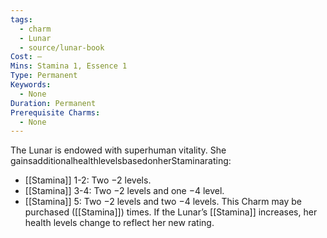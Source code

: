 ```yaml
---
tags:
  - charm
  - Lunar
  - source/lunar-book
Cost: —
Mins: Stamina 1, Essence 1
Type: Permanent
Keywords:
  - None
Duration: Permanent
Prerequisite Charms:
  - None
---
```

The Lunar is endowed with superhuman vitality. She gainsadditionalhealthlevelsbasedonherStaminarating: 
-  [[Stamina]] 1-2: Two −2 levels. 
-  [[Stamina]] 3-4: Two −2 levels and one −4 level. 
-  [[Stamina]] 5: Two −2 levels and two −4 levels. This Charm may be purchased ([[Stamina]]) times. If the Lunar’s [[Stamina]] increases, her health levels change to reflect her new rating.